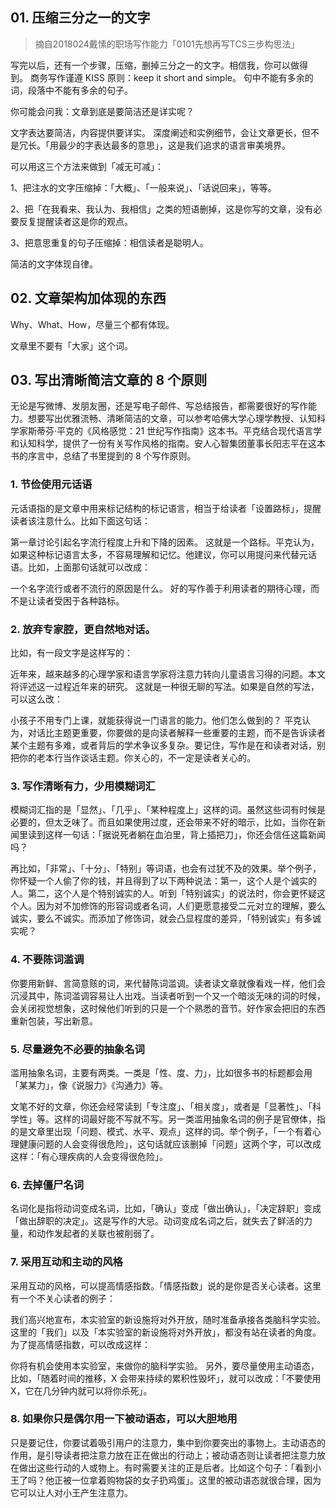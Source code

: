 ## 01. 压缩三分之一的文字
> 摘自2018024戴愫的职场写作能力「0101先想再写TCS三步构思法」

写完以后，还有一个步骤，压缩，删掉三分之一的文字。相信我，你可以做得到。 商务写作谨遵 KISS 原则：keep it short and simple。 句中不能有多余的词，段落中不能有多余的句子。

你可能会问我：文章到底是要简洁还是详实呢？

文字表达要简洁，内容提供要详实。 深度阐述和实例细节，会让文章更长，但不是冗长。「用最少的字表达最多的意思」，这是我们追求的语言审美境界。

可以用这三个方法来做到「减无可减」：

1、把注水的文字压缩掉：「大概」、「一般来说」、「话说回来」，等等。

2、把「在我看来、我认为、我相信」之类的短语删掉，这是你写的文章，没有必要反复提醒读者这是你的观点。

3、把意思重复的句子压缩掉：相信读者是聪明人。

简洁的文字体现自律。

## 02. 文章架构加体现的东西
Why、What、How，尽量三个都有体现。

文章里不要有「大家」这个词。

## 03. 写出清晰简洁文章的 8 个原则

无论是写微博、发朋友圈，还是写电子邮件、写总结报告，都需要很好的写作能力。想要写出优雅流畅、清晰简洁的文章，可以参考哈佛大学心理学教授、认知科学家斯蒂芬·平克的《风格感觉：21 世纪写作指南》这本书。平克结合现代语言学和认知科学，提供了一份有关写作风格的指南。安人心智集团董事长阳志平在这本书的序言中，总结了书里提到的 8 个写作原则。

### 1. 节俭使用元话语

元话语指的是文章中用来标记结构的标记语言，相当于给读者「设置路标」，提醒读者该注意什么。比如下面这句话：

第一章讨论引起名字流行程度上升和下降的因素。
这就是一个路标。平克认为，如果这种标记语言太多，不容易理解和记忆。他建议，你可以用提问来代替元话语。比如，上面那句话就可以改成：

一个名字流行或者不流行的原因是什么。
好的写作善于利用读者的期待心理，而不是让读者受困于各种路标。

### 2. 放弃专家腔，更自然地对话。

比如，有一段文字是这样写的：

近年来，越来越多的心理学家和语言学家将注意力转向儿童语言习得的问题。本文将评述这一过程近年来的研究。
这就是一种很无聊的写法。如果是自然的写法，可以这么改：

小孩子不用专门上课，就能获得说一门语言的能力。他们怎么做到的？
平克认为，对话比主题更重要，你要做的是向读者解释一些重要的主题，而不是告诉读者某个主题有多难，或者背后的学术争议多复杂。要记住，写作是在和读者对话，别把你的老本行当作谈话主题。你关心的，不一定是读者关心的。

### 3. 写作清晰有力，少用模糊词汇

模糊词汇指的是「显然」、「几乎」、「某种程度上」这样的词。虽然这些词有时候是必要的，但太乏味了。而且如果使用过度，还会带来不好的暗示，比如，当你在新闻里读到这样一句话：「据说死者躺在血泊里，背上插把刀」，你还会信任这篇新闻吗？

再比如，「非常」、「十分」、「特别」等词语，也会有过犹不及的效果。举个例子，你怀疑一个人偷了你的钱，并且得到了以下两种说法：第一，这个人是个诚实的人。第二，这个人是个特别诚实的人。听到「特别诚实」的说法时，你会更怀疑这个人。因为对不加修饰的形容词或者名词，人们更愿意接受二元对立的理解，要么诚实，要么不诚实。而添加了修饰词，就会凸显程度的差异，「特别诚实」有多诚实呢？

### 4. 不要陈词滥调

你要用新鲜、言简意赅的词，来代替陈词滥调。读者读文章就像看戏一样，他们会沉浸其中，陈词滥调容易让人出戏。当读者听到一个又一个暗淡无味的词的时候，会关闭视觉想象，这时候他们听到的只是一个个熟悉的音节。好作家会把旧的东西重新包装，写出新意。

### 5. 尽量避免不必要的抽象名词

滥用抽象名词，主要有两类。一类是「性、度、力」，比如很多书的标题都会用「某某力」，像《说服力》《沟通力》等。

文笔不好的文章，你还会经常读到「专注度」、「相关度」，或者是「显著性」、「科学性」等。这样的词最好能不写就不写。另一类滥用抽象名词的例子是官僚体，指的是文章里出现「问题、模式、水平、观点」这样的词。举个例子，「一个有着心理健康问题的人会变得很危险」，这句话就应该删掉「问题」这两个字，可以改成这样：「有心理疾病的人会变得很危险」。

### 6. 去掉僵尸名词

名词化是指将动词变成名词，比如，「确认」变成「做出确认」，「决定辞职」变成「做出辞职的决定」。这是写作的大忌。动词变成名词之后，就失去了鲜活的力量，和动作发起者的关联也被削弱了。

### 7. 采用互动和主动的风格

采用互动的风格，可以提高情感指数。「情感指数」说的是你是否关心读者。这里有一个不关心读者的例子：

我们高兴地宣布，本实验室的新设施将对外开放，随时准备承接各类脑科学实验。
这里的「我们」以及「本实验室的新设施将对外开放」，都没有站在读者的角度。为了提高情感指数，可以改成这样：

你将有机会使用本实验室，来做你的脑科学实验。
另外，要尽量使用主动语态，比如，「随着时间的推移，X 会带来持续的累积性毁坏」，就可以改成：「不要使用 X，它在几分钟内就可以将你杀死」。

### 8. 如果你只是偶尔用一下被动语态，可以大胆地用

只是要记住，你要试着吸引用户的注意力，集中到你要突出的事物上。主动语态的作用，是引导读者把注意力放在正在做出的行动上；被动语态则让读者把注意力放在做出这些行动的人或物上。有时需要关注的正是后者。比如这个句子：「看到小王了吗？他正被一位拿着购物袋的女子扔鸡蛋」。这里的被动语态就很合理，因为它可以让人对小王产生注意力。

